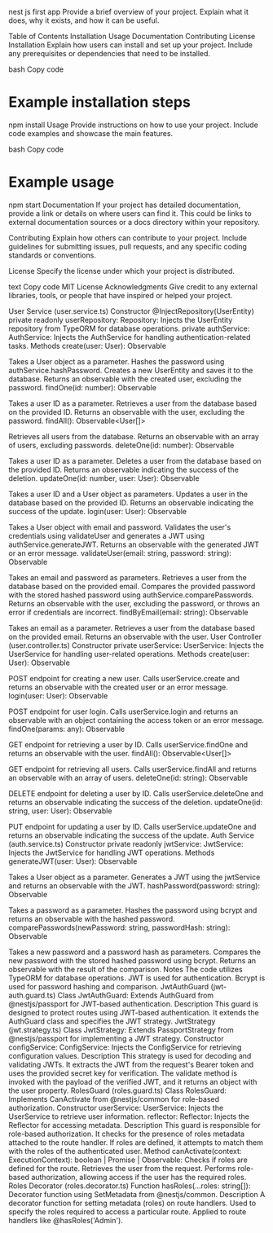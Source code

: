 nest js first app
Provide a brief overview of your project. Explain what it does, why it exists, and how it can be useful.

Table of Contents
Installation
Usage
Documentation
Contributing
License
Installation
Explain how users can install and set up your project. Include any prerequisites or dependencies that need to be installed.

bash
Copy code
# Example installation steps
npm install
Usage
Provide instructions on how to use your project. Include code examples and showcase the main features.

bash
Copy code
# Example usage
npm start
Documentation
If your project has detailed documentation, provide a link or details on where users can find it. This could be links to external documentation sources or a docs directory within your repository.

Contributing
Explain how others can contribute to your project. Include guidelines for submitting issues, pull requests, and any specific coding standards or conventions.

License
Specify the license under which your project is distributed.

text
Copy code
MIT License
Acknowledgments
Give credit to any external libraries, tools, or people that have inspired or helped your project.


User Service (user.service.ts)
Constructor
@InjectRepository(UserEntity) private readonly userRepository: Repository<UserEntity>: Injects the UserEntity repository from TypeORM for database operations.
private authService: AuthService: Injects the AuthService for handling authentication-related tasks.
Methods
create(user: User): Observable<User>

Takes a User object as a parameter.
Hashes the password using authService.hashPassword.
Creates a new UserEntity and saves it to the database.
Returns an observable with the created user, excluding the password.
findOne(id: number): Observable<User>

Takes a user ID as a parameter.
Retrieves a user from the database based on the provided ID.
Returns an observable with the user, excluding the password.
findAll(): Observable<User[]>

Retrieves all users from the database.
Returns an observable with an array of users, excluding passwords.
deleteOne(id: number): Observable<any>

Takes a user ID as a parameter.
Deletes a user from the database based on the provided ID.
Returns an observable indicating the success of the deletion.
updateOne(id: number, user: User): Observable<any>

Takes a user ID and a User object as parameters.
Updates a user in the database based on the provided ID.
Returns an observable indicating the success of the update.
login(user: User): Observable<string>

Takes a User object with email and password.
Validates the user's credentials using validateUser and generates a JWT using authService.generateJWT.
Returns an observable with the generated JWT or an error message.
validateUser(email: string, password: string): Observable<User>

Takes an email and password as parameters.
Retrieves a user from the database based on the provided email.
Compares the provided password with the stored hashed password using authService.comparePasswords.
Returns an observable with the user, excluding the password, or throws an error if credentials are incorrect.
findByEmail(email: string): Observable<User>

Takes an email as a parameter.
Retrieves a user from the database based on the provided email.
Returns an observable with the user.
User Controller (user.controller.ts)
Constructor
private userService: UserService: Injects the UserService for handling user-related operations.
Methods
create(user: User): Observable<User>

POST endpoint for creating a new user.
Calls userService.create and returns an observable with the created user or an error message.
login(user: User): Observable<object>

POST endpoint for user login.
Calls userService.login and returns an observable with an object containing the access token or an error message.
findOne(params: any): Observable<User>

GET endpoint for retrieving a user by ID.
Calls userService.findOne and returns an observable with the user.
findAll(): Observable<User[]>

GET endpoint for retrieving all users.
Calls userService.findAll and returns an observable with an array of users.
deleteOne(id: string): Observable<any>

DELETE endpoint for deleting a user by ID.
Calls userService.deleteOne and returns an observable indicating the success of the deletion.
updateOne(id: string, user: User): Observable<any>

PUT endpoint for updating a user by ID.
Calls userService.updateOne and returns an observable indicating the success of the update.
Auth Service (auth.service.ts)
Constructor
private readonly jwtService: JwtService: Injects the JwtService for handling JWT operations.
Methods
generateJWT(user: User): Observable<string>

Takes a User object as a parameter.
Generates a JWT using the jwtService and returns an observable with the JWT.
hashPassword(password: string): Observable<string>

Takes a password as a parameter.
Hashes the password using bcrypt and returns an observable with the hashed password.
comparePasswords(newPassword: string, passwordHash: string): Observable<any>

Takes a new password and a password hash as parameters.
Compares the new password with the stored hashed password using bcrypt.
Returns an observable with the result of the comparison.
Notes
The code utilizes TypeORM for database operations.
JWT is used for authentication.
Bcrypt is used for password hashing and comparison.
JwtAuthGuard (jwt-auth.guard.ts)
Class
JwtAuthGuard: Extends AuthGuard from @nestjs/passport for JWT-based authentication.
Description
This guard is designed to protect routes using JWT-based authentication.
It extends the AuthGuard class and specifies the JWT strategy.
JwtStrategy (jwt.strategy.ts)
Class
JwtStrategy: Extends PassportStrategy from @nestjs/passport for implementing a JWT strategy.
Constructor
configService: ConfigService: Injects the ConfigService for retrieving configuration values.
Description
This strategy is used for decoding and validating JWTs.
It extracts the JWT from the request's Bearer token and uses the provided secret key for verification.
The validate method is invoked with the payload of the verified JWT, and it returns an object with the user property.
RolesGuard (roles.guard.ts)
Class
RolesGuard: Implements CanActivate from @nestjs/common for role-based authorization.
Constructor
userService: UserService: Injects the UserService to retrieve user information.
reflector: Reflector: Injects the Reflector for accessing metadata.
Description
This guard is responsible for role-based authorization.
It checks for the presence of roles metadata attached to the route handler.
If roles are defined, it attempts to match them with the roles of the authenticated user.
Method
canActivate(context: ExecutionContext): boolean | Promise<boolean> | Observable<boolean>:
Checks if roles are defined for the route.
Retrieves the user from the request.
Performs role-based authorization, allowing access if the user has the required roles.
Roles Decorator (roles.decorator.ts)
Function
hasRoles(...roles: string[]): Decorator function using SetMetadata from @nestjs/common.
Description
A decorator function for setting metadata (roles) on route handlers.
Used to specify the roles required to access a particular route.
Applied to route handlers like @hasRoles('Admin').
